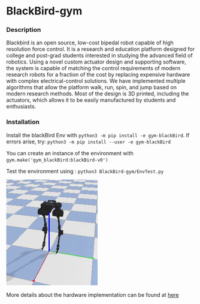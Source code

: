 # BlackBird-gym

### Description

Blackbird is an open source, low-cost bipedal robot capable of high resolution force control. It is a research and education platform designed for college and post-grad students interested in studying the advanced field of robotics. Using a novel custom actuator design and supporting software, the system is capable of matching the control requirements of modern research robots for a fraction of the cost by replacing expensive hardware with complex electrical-control solutions. We have implemented multiple algorithms that allow the platform walk, run, spin, and jump based on modern research methods. Most of the design is 3D printed, including the actuators, which allows it to be easily manufactured by students and enthusiasts.

### Installation

Install the blackBird Env with `python3 -m pip install -e gym-blackBird`.
If errors arise, try: `python3 -m pip install --user -e gym-blackBird`


You can create an instance of the environment with `gym.make('gym_blackBird:blackBird-v0')`

Test the environment using : ```python3 BlackBird-gym/EnvTest.py ```

![demo](demo.gif)

More details about the hardware implementation can be found at [here](https://hackaday.io/project/160882-blackbird-bipedal-robot)
